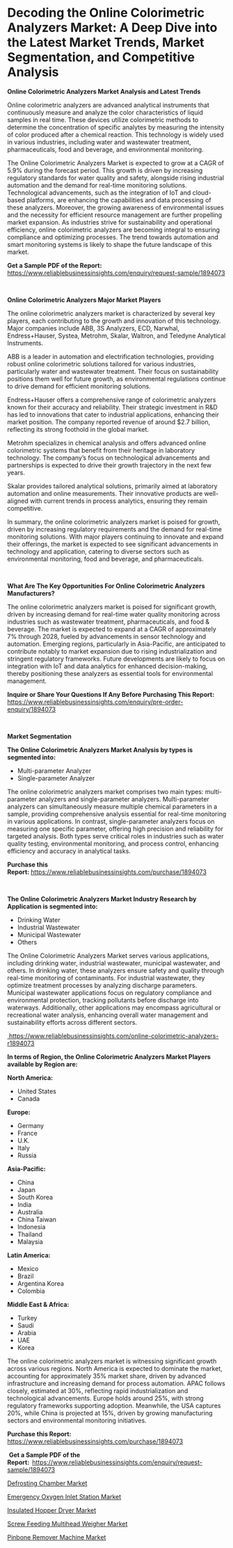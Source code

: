 <p><h1>Decoding the Online Colorimetric Analyzers Market: A Deep Dive into the Latest Market Trends, Market Segmentation, and Competitive Analysis</h1></p><p><strong>Online Colorimetric Analyzers Market Analysis and Latest Trends</strong></p>
<p><p>Online colorimetric analyzers are advanced analytical instruments that continuously measure and analyze the color characteristics of liquid samples in real time. These devices utilize colorimetric methods to determine the concentration of specific analytes by measuring the intensity of color produced after a chemical reaction. This technology is widely used in various industries, including water and wastewater treatment, pharmaceuticals, food and beverage, and environmental monitoring.</p><p>The Online Colorimetric Analyzers Market is expected to grow at a CAGR of 5.9% during the forecast period. This growth is driven by increasing regulatory standards for water quality and safety, alongside rising industrial automation and the demand for real-time monitoring solutions. Technological advancements, such as the integration of IoT and cloud-based platforms, are enhancing the capabilities and data processing of these analyzers. Moreover, the growing awareness of environmental issues and the necessity for efficient resource management are further propelling market expansion. As industries strive for sustainability and operational efficiency, online colorimetric analyzers are becoming integral to ensuring compliance and optimizing processes. The trend towards automation and smart monitoring systems is likely to shape the future landscape of this market.</p></p>
<p><strong>Get a Sample PDF of the Report:&nbsp;</strong> <a href="https://www.reliablebusinessinsights.com/enquiry/request-sample/1894073?utm_campaign=100&utm_medium=2&utm_source=Github&utm_content=ia&utm_term=01032025&utm_id=online-colorimetric-analyzers">https://www.reliablebusinessinsights.com/enquiry/request-sample/1894073</a></p>
<p>&nbsp;</p>
<p><strong>Online Colorimetric Analyzers Major Market Players</strong></p>
<p><p>The online colorimetric analyzers market is characterized by several key players, each contributing to the growth and innovation of this technology. Major companies include ABB, 3S Analyzers, ECD, Narwhal, Endress+Hauser, Systea, Metrohm, Skalar, Waltron, and Teledyne Analytical Instruments. </p><p>ABB is a leader in automation and electrification technologies, providing robust online colorimetric solutions tailored for various industries, particularly water and wastewater treatment. Their focus on sustainability positions them well for future growth, as environmental regulations continue to drive demand for efficient monitoring solutions.</p><p>Endress+Hauser offers a comprehensive range of colorimetric analyzers known for their accuracy and reliability. Their strategic investment in R&D has led to innovations that cater to industrial applications, enhancing their market position. The company reported revenue of around $2.7 billion, reflecting its strong foothold in the global market.</p><p>Metrohm specializes in chemical analysis and offers advanced online colorimetric systems that benefit from their heritage in laboratory technology. The company’s focus on technological advancements and partnerships is expected to drive their growth trajectory in the next few years.</p><p>Skalar provides tailored analytical solutions, primarily aimed at laboratory automation and online measurements. Their innovative products are well-aligned with current trends in process analytics, ensuring they remain competitive.</p><p>In summary, the online colorimetric analyzers market is poised for growth, driven by increasing regulatory requirements and the demand for real-time monitoring solutions. With major players continuing to innovate and expand their offerings, the market is expected to see significant advancements in technology and application, catering to diverse sectors such as environmental monitoring, food and beverage, and pharmaceuticals.</p></p>
<p>&nbsp;</p>
<p><strong>What Are The Key Opportunities For Online Colorimetric Analyzers Manufacturers?</strong></p>
<p><p>The online colorimetric analyzers market is poised for significant growth, driven by increasing demand for real-time water quality monitoring across industries such as wastewater treatment, pharmaceuticals, and food & beverage. The market is expected to expand at a CAGR of approximately 7% through 2028, fueled by advancements in sensor technology and automation. Emerging regions, particularly in Asia-Pacific, are anticipated to contribute notably to market expansion due to rising industrialization and stringent regulatory frameworks. Future developments are likely to focus on integration with IoT and data analytics for enhanced decision-making, thereby positioning these analyzers as essential tools for environmental management.</p></p>
<p><strong>Inquire or Share Your Questions If Any Before Purchasing This Report:</strong> <a href="https://www.reliablebusinessinsights.com/enquiry/pre-order-enquiry/1894073?utm_campaign=100&utm_medium=2&utm_source=Github&utm_content=ia&utm_term=01032025&utm_id=online-colorimetric-analyzers">https://www.reliablebusinessinsights.com/enquiry/pre-order-enquiry/1894073</a></p>
<p>&nbsp;</p>
<p><strong>Market Segmentation</strong></p>
<p><strong>The Online Colorimetric Analyzers Market Analysis by types is segmented into:</strong></p>
<p><ul><li>Multi-parameter Analyzer</li><li>Single-parameter Analyzer</li></ul></p>
<p><p>The online colorimetric analyzers market comprises two main types: multi-parameter analyzers and single-parameter analyzers. Multi-parameter analyzers can simultaneously measure multiple chemical parameters in a sample, providing comprehensive analysis essential for real-time monitoring in various applications. In contrast, single-parameter analyzers focus on measuring one specific parameter, offering high precision and reliability for targeted analysis. Both types serve critical roles in industries such as water quality testing, environmental monitoring, and process control, enhancing efficiency and accuracy in analytical tasks.</p></p>
<p><strong>Purchase this Report:&nbsp;</strong><a href="https://www.reliablebusinessinsights.com/purchase/1894073?utm_campaign=100&utm_medium=2&utm_source=Github&utm_content=ia&utm_term=01032025&utm_id=online-colorimetric-analyzers">https://www.reliablebusinessinsights.com/purchase/1894073</a></p>
<p>&nbsp;</p>
<p><strong>The Online Colorimetric Analyzers Market Industry Research by Application is segmented into:</strong></p>
<p><ul><li>Drinking Water</li><li>Industrial Wastewater</li><li>Municipal Wastewater</li><li>Others</li></ul></p>
<p><p>The Online Colorimetric Analyzers Market serves various applications, including drinking water, industrial wastewater, municipal wastewater, and others. In drinking water, these analyzers ensure safety and quality through real-time monitoring of contaminants. For industrial wastewater, they optimize treatment processes by analyzing discharge parameters. Municipal wastewater applications focus on regulatory compliance and environmental protection, tracking pollutants before discharge into waterways. Additionally, other applications may encompass agricultural or recreational water analysis, enhancing overall water management and sustainability efforts across different sectors.</p></p>
<p><a href="https://www.reliablebusinessinsights.com/online-colorimetric-analyzers-r1894073?utm_campaign=100&utm_medium=2&utm_source=Github&utm_content=ia&utm_term=01032025&utm_id=online-colorimetric-analyzers">&nbsp;https://www.reliablebusinessinsights.com/online-colorimetric-analyzers-r1894073</a></p>
<p><strong>In terms of Region, the Online Colorimetric Analyzers Market Players available by Region are:</strong></p>
<p>
    <p> <strong> North America: </strong>
        <ul>
            <li>United States</li>
            <li>Canada</li>
        </ul>
        </p> 
    <p> <strong> Europe: </strong>
        <ul>
            <li>Germany</li>
            <li>France</li>
            <li>U.K.</li>
            <li>Italy</li>
            <li>Russia</li>
        </ul>
        </p> 
    <p> <strong> Asia-Pacific: </strong>
        <ul>
            <li>China</li>
            <li>Japan</li>
            <li>South Korea</li>
            <li>India</li>
            <li>Australia</li>
            <li>China Taiwan</li>
            <li>Indonesia</li>
            <li>Thailand</li>
            <li>Malaysia</li>
        </ul>
        </p> 
    <p> <strong> Latin America: </strong>
        <ul>
            <li>Mexico</li>
            <li>Brazil</li>
            <li>Argentina Korea</li>
            <li>Colombia</li>
        </ul>
        </p> 
    <p> <strong> Middle East & Africa: </strong>
        <ul>
            <li>Turkey</li>
            <li>Saudi</li>
            <li>Arabia</li>
            <li>UAE</li>
            <li>Korea</li>
        </ul>
    </p>
    </p>
<p><p>The online colorimetric analyzers market is witnessing significant growth across various regions. North America is expected to dominate the market, accounting for approximately 35% market share, driven by advanced infrastructure and increasing demand for process automation. APAC follows closely, estimated at 30%, reflecting rapid industrialization and technological advancements. Europe holds around 25%, with strong regulatory frameworks supporting adoption. Meanwhile, the USA captures 20%, while China is projected at 15%, driven by growing manufacturing sectors and environmental monitoring initiatives.</p></p>
<p><strong>Purchase this Report: </strong><a href="https://www.reliablebusinessinsights.com/purchase/1894073?utm_campaign=100&utm_medium=2&utm_source=Github&utm_content=ia&utm_term=01032025&utm_id=online-colorimetric-analyzers">https://www.reliablebusinessinsights.com/purchase/1894073</a></p>
<p>&nbsp;<strong>Get a Sample PDF of the Report:&nbsp;&nbsp;</strong><a href="https://www.reliablebusinessinsights.com/enquiry/request-sample/1894073?utm_campaign=100&utm_medium=2&utm_source=Github&utm_content=ia&utm_term=01032025&utm_id=online-colorimetric-analyzers">https://www.reliablebusinessinsights.com/enquiry/request-sample/1894073</a></p>
<p><strong></strong></p>
<p><p><a href="https://github.com/beyeagamizjp/Market-Research-Report-List-1/blob/main/defrosting-chamber-market.md?utm_campaign=100&utm_medium=2&utm_source=Github&utm_content=ia&utm_term=01032025&utm_id=online-colorimetric-analyzers">Defrosting Chamber Market</a></p><p><a href="https://github.com/baatetoshda/Market-Research-Report-List-1/blob/main/emergency-oxygen-inlet-station-market.md?utm_campaign=100&utm_medium=2&utm_source=Github&utm_content=ia&utm_term=01032025&utm_id=online-colorimetric-analyzers">Emergency Oxygen Inlet Station Market</a></p><p><a href="https://github.com/mudgeadamsvx/Market-Research-Report-List-1/blob/main/insulated-hopper-dryer-market.md?utm_campaign=100&utm_medium=2&utm_source=Github&utm_content=ia&utm_term=01032025&utm_id=online-colorimetric-analyzers">Insulated Hopper Dryer Market</a></p><p><a href="https://github.com/kukolkasimo5/Market-Research-Report-List-1/blob/main/screw-feeding-multihead-weigher-market.md?utm_campaign=100&utm_medium=2&utm_source=Github&utm_content=ia&utm_term=01032025&utm_id=online-colorimetric-analyzers">Screw Feeding Multihead Weigher Market</a></p><p><a href="https://github.com/sutrejaron/Market-Research-Report-List-1/blob/main/pinbone-remover-machine-market.md?utm_campaign=100&utm_medium=2&utm_source=Github&utm_content=ia&utm_term=01032025&utm_id=online-colorimetric-analyzers">Pinbone Remover Machine Market</a></p></p>